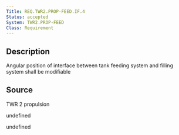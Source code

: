 ```yaml
---
Title: REQ.TWR2.PROP-FEED.IF.4
Status: accepted
System: TWR2.PROP-FEED
Class: Requirement
---
```


## Description

Angular position of interface between tank feeding system and filling system shall be modifiable

## Source

TWR 2 propulsion


undefined

undefined